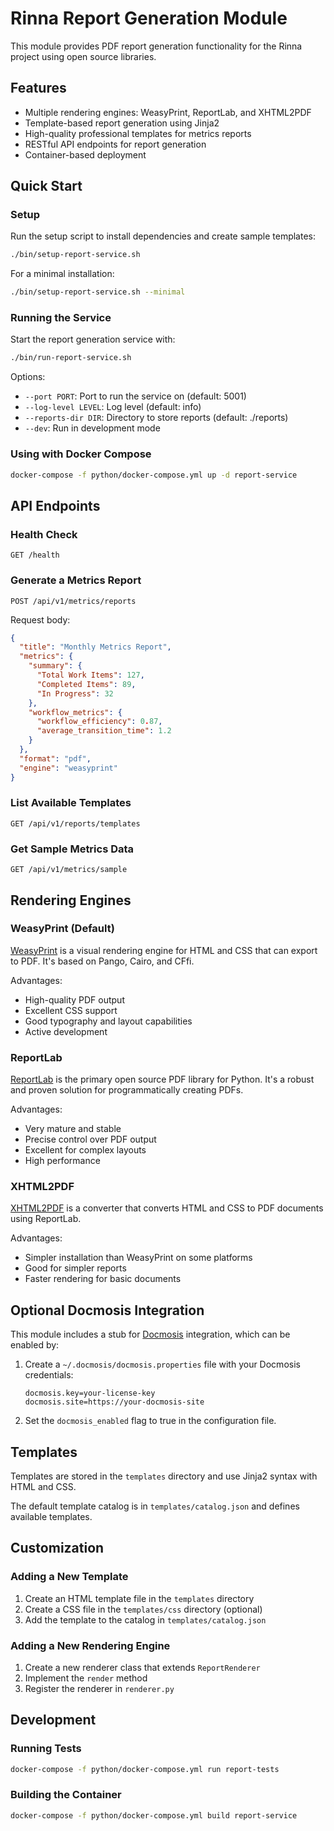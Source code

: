 # Rinna Report Generation Module

This module provides PDF report generation functionality for the Rinna project using open source libraries.

## Features

- Multiple rendering engines: WeasyPrint, ReportLab, and XHTML2PDF
- Template-based report generation using Jinja2
- High-quality professional templates for metrics reports
- RESTful API endpoints for report generation
- Container-based deployment

## Quick Start

### Setup

Run the setup script to install dependencies and create sample templates:

```bash
./bin/setup-report-service.sh
```

For a minimal installation:

```bash
./bin/setup-report-service.sh --minimal
```

### Running the Service

Start the report generation service with:

```bash
./bin/run-report-service.sh
```

Options:
- `--port PORT`: Port to run the service on (default: 5001)
- `--log-level LEVEL`: Log level (default: info)
- `--reports-dir DIR`: Directory to store reports (default: ./reports)
- `--dev`: Run in development mode

### Using with Docker Compose

```bash
docker-compose -f python/docker-compose.yml up -d report-service
```

## API Endpoints

### Health Check

```
GET /health
```

### Generate a Metrics Report

```
POST /api/v1/metrics/reports
```

Request body:
```json
{
  "title": "Monthly Metrics Report",
  "metrics": {
    "summary": {
      "Total Work Items": 127,
      "Completed Items": 89,
      "In Progress": 32
    },
    "workflow_metrics": {
      "workflow_efficiency": 0.87,
      "average_transition_time": 1.2
    }
  },
  "format": "pdf",
  "engine": "weasyprint"
}
```

### List Available Templates

```
GET /api/v1/reports/templates
```

### Get Sample Metrics Data

```
GET /api/v1/metrics/sample
```

## Rendering Engines

### WeasyPrint (Default)

[WeasyPrint](https://weasyprint.org/) is a visual rendering engine for HTML and CSS that can export to PDF. It's based on Pango, Cairo, and CFfi.

Advantages:
- High-quality PDF output
- Excellent CSS support
- Good typography and layout capabilities
- Active development

### ReportLab

[ReportLab](https://www.reportlab.com/opensource/) is the primary open source PDF library for Python. It's a robust and proven solution for programmatically creating PDFs.

Advantages:
- Very mature and stable
- Precise control over PDF output
- Excellent for complex layouts
- High performance

### XHTML2PDF

[XHTML2PDF](https://github.com/xhtml2pdf/xhtml2pdf) is a converter that converts HTML and CSS to PDF documents using ReportLab.

Advantages:
- Simpler installation than WeasyPrint on some platforms
- Good for simpler reports
- Faster rendering for basic documents

## Optional Docmosis Integration

This module includes a stub for [Docmosis](https://www.docmosis.com/) integration, which can be enabled by:

1. Create a `~/.docmosis/docmosis.properties` file with your Docmosis credentials:
   ```
   docmosis.key=your-license-key
   docmosis.site=https://your-docmosis-site
   ```

2. Set the `docmosis_enabled` flag to true in the configuration file.

## Templates

Templates are stored in the `templates` directory and use Jinja2 syntax with HTML and CSS. 

The default template catalog is in `templates/catalog.json` and defines available templates.

## Customization

### Adding a New Template

1. Create an HTML template file in the `templates` directory
2. Create a CSS file in the `templates/css` directory (optional)
3. Add the template to the catalog in `templates/catalog.json`

### Adding a New Rendering Engine

1. Create a new renderer class that extends `ReportRenderer`
2. Implement the `render` method
3. Register the renderer in `renderer.py`

## Development

### Running Tests

```bash
docker-compose -f python/docker-compose.yml run report-tests
```

### Building the Container

```bash
docker-compose -f python/docker-compose.yml build report-service
```
